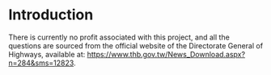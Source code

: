 # Introduction

There is currently no profit associated with this project, and all the questions are sourced from the official website of the Directorate General of Highways, available at: https://www.thb.gov.tw/News_Download.aspx?n=284&sms=12823.
